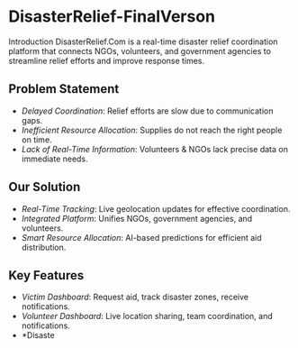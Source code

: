 # DisasterRelief-FinalVerson
Introduction
DisasterRelief.Com is a real-time disaster relief coordination platform that connects NGOs, volunteers, and government agencies to streamline relief efforts and improve response times.

## Problem Statement
- *Delayed Coordination*: Relief efforts are slow due to communication gaps.
- *Inefficient Resource Allocation*: Supplies do not reach the right people on time.
- *Lack of Real-Time Information*: Volunteers & NGOs lack precise data on immediate needs.

## Our Solution
- *Real-Time Tracking*: Live geolocation updates for effective coordination.
- *Integrated Platform*: Unifies NGOs, government agencies, and volunteers.
- *Smart Resource Allocation*: AI-based predictions for efficient aid distribution.

## Key Features
- *Victim Dashboard*: Request aid, track disaster zones, receive notifications.
- *Volunteer Dashboard*: Live location sharing, team coordination, and notifications.
- *Disaste
 
